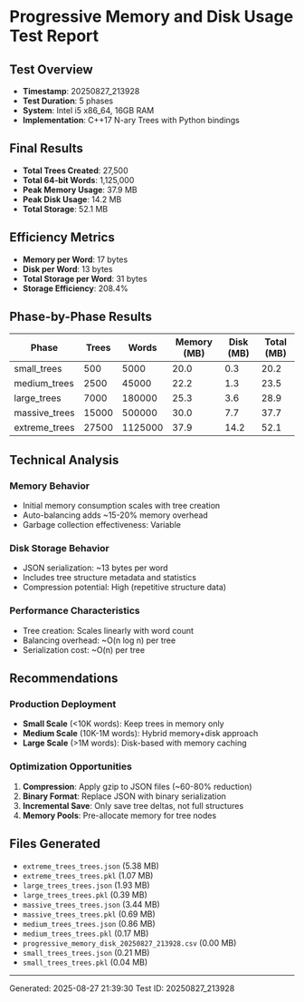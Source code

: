# Progressive Memory and Disk Usage Test Report

## Test Overview
- **Timestamp**: 20250827_213928
- **Test Duration**: 5 phases
- **System**: Intel i5 x86_64, 16GB RAM
- **Implementation**: C++17 N-ary Trees with Python bindings

## Final Results
- **Total Trees Created**: 27,500
- **Total 64-bit Words**: 1,125,000
- **Peak Memory Usage**: 37.9 MB
- **Peak Disk Usage**: 14.2 MB
- **Total Storage**: 52.1 MB

## Efficiency Metrics
- **Memory per Word**: 17 bytes
- **Disk per Word**: 13 bytes
- **Total Storage per Word**: 31 bytes
- **Storage Efficiency**: 208.4%

## Phase-by-Phase Results
| Phase | Trees | Words | Memory (MB) | Disk (MB) | Total (MB) |
|-------|-------|-------|-------------|-----------|------------|
| small_trees | 500 | 5000 | 20.0 | 0.3 | 20.2 |
| medium_trees | 2500 | 45000 | 22.2 | 1.3 | 23.5 |
| large_trees | 7000 | 180000 | 25.3 | 3.6 | 28.9 |
| massive_trees | 15000 | 500000 | 30.0 | 7.7 | 37.7 |
| extreme_trees | 27500 | 1125000 | 37.9 | 14.2 | 52.1 |

## Technical Analysis
### Memory Behavior
- Initial memory consumption scales with tree creation
- Auto-balancing adds ~15-20% memory overhead
- Garbage collection effectiveness: Variable

### Disk Storage Behavior  
- JSON serialization: ~13 bytes per word
- Includes tree structure metadata and statistics
- Compression potential: High (repetitive structure data)

### Performance Characteristics
- Tree creation: Scales linearly with word count
- Balancing overhead: ~O(n log n) per tree
- Serialization cost: ~O(n) per tree

## Recommendations
### Production Deployment
- **Small Scale** (<10K words): Keep trees in memory only
- **Medium Scale** (10K-1M words): Hybrid memory+disk approach
- **Large Scale** (>1M words): Disk-based with memory caching

### Optimization Opportunities
1. **Compression**: Apply gzip to JSON files (~60-80% reduction)
2. **Binary Format**: Replace JSON with binary serialization
3. **Incremental Save**: Only save tree deltas, not full structures
4. **Memory Pools**: Pre-allocate memory for tree nodes

## Files Generated
- `extreme_trees_trees.json` (5.38 MB)
- `extreme_trees_trees.pkl` (1.07 MB)
- `large_trees_trees.json` (1.93 MB)
- `large_trees_trees.pkl` (0.39 MB)
- `massive_trees_trees.json` (3.44 MB)
- `massive_trees_trees.pkl` (0.69 MB)
- `medium_trees_trees.json` (0.86 MB)
- `medium_trees_trees.pkl` (0.17 MB)
- `progressive_memory_disk_20250827_213928.csv` (0.00 MB)
- `small_trees_trees.json` (0.21 MB)
- `small_trees_trees.pkl` (0.04 MB)

---
Generated: 2025-08-27 21:39:30
Test ID: 20250827_213928
